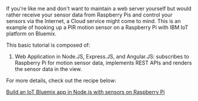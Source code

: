 If you're like me and don't want to maintain a web server yourself but would 
rather receive your sensor data from Raspberry Pis and control your sensors 
via the Internet, a Cloud service might come to mind. This is an example 
of hooking up a PIR motion sensor on a Raspberry Pi with IBM IoT platform on 
Bluemix. 

This basic tutorial is composed of:
1) Web Application in Node.JS, Express.JS, and Angular.JS: subscribes to 
Raspberry Pi for motion sensor data, implements REST APIs and renders the sensor 
data in the view. 

For more details, check out the recipe below:

[Build an IoT Bluemix app in Node.js with sensors on Raspberry Pi](https://developer.ibm.com/recipes/tutorials/build-an-iot-bluemix-app-in-node-js-with-sensors-on-raspberry-pi/)
